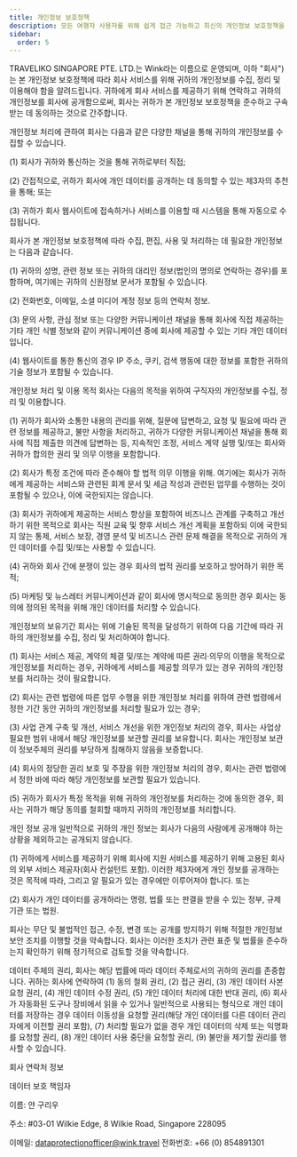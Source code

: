 ```yaml
---
title: 개인정보 보호정책
description: 모든 여행자 사용자를 위해 쉽게 접근 가능하고 최신의 개인정보 보호정책을 제공합니다.
sidebar:
  order: 5
---
```

TRAVELIKO SINGAPORE PTE. LTD.는 Wink라는 이름으로 운영되며, 이하 "회사")는 본 개인정보 보호정책에 따라 회사 서비스를 위해 귀하의 개인정보를 수집, 정리 및 이용해야 함을 알려드립니다. 귀하에게 회사 서비스를 제공하기 위해 연락하고 귀하의 개인정보를 회사에 공개함으로써, 회사는 귀하가 본 개인정보 보호정책을 준수하고 구속받는 데 동의하는 것으로 간주합니다.

개인정보 처리에 관하여 회사는 다음과 같은 다양한 채널을 통해 귀하의 개인정보를 수집할 수 있습니다.

(1) 회사가 귀하와 통신하는 것을 통해 귀하로부터 직접;

(2) 간접적으로, 귀하가 회사에 개인 데이터를 공개하는 데 동의할 수 있는 제3자의 추천을 통해; 또는

(3) 귀하가 회사 웹사이트에 접속하거나 서비스를 이용할 때 시스템을 통해 자동으로 수집됩니다.

회사가 본 개인정보 보호정책에 따라 수집, 편집, 사용 및 처리하는 데 필요한 개인정보는 다음과 같습니다.

(1) 귀하의 성명, 관련 정보 또는 귀하의 대리인 정보(법인의 명의로 연락하는 경우)를 포함하며, 여기에는 귀하의 신원정보 문서가 포함될 수 있습니다.

(2) 전화번호, 이메일, 소셜 미디어 계정 정보 등의 연락처 정보.

(3) 문의 사항, 관심 정보 또는 다양한 커뮤니케이션 채널을 통해 회사에 직접 제공하는 기타 개인 식별 정보와 같이 커뮤니케이션 중에 회사에 제공할 수 있는 기타 개인 데이터입니다.

(4) 웹사이트를 통한 통신의 경우 IP 주소, 쿠키, 검색 행동에 대한 정보를 포함한 귀하의 기술 정보가 포함될 수 있습니다.

개인정보 처리 및 이용 목적 회사는 다음의 목적을 위하여 구직자의 개인정보를 수집, 정리 및 이용합니다.

(1) 귀하가 회사와 소통한 내용의 관리를 위해, 질문에 답변하고, 요청 및 필요에 따라 관련 정보를 제공하고, 불만 사항을 처리하고, 귀하가 다양한 커뮤니케이션 채널을 통해 회사에 직접 제출한 의견에 답변하는 등, 지속적인 조정, 서비스 계약 실행 및/또는 회사와 귀하가 합의한 권리 및 의무 이행을 포함합니다.

(2) 회사가 특정 조건에 따라 준수해야 할 법적 의무 이행을 위해. 여기에는 회사가 귀하에게 제공하는 서비스와 관련된 회계 문서 및 세금 작성과 관련된 업무를 수행하는 것이 포함될 수 있으나, 이에 국한되지는 않습니다.

(3) 회사가 귀하에게 제공하는 서비스 향상을 포함하여 비즈니스 관계를 구축하고 개선하기 위한 목적으로 회사는 직원 교육 및 향후 서비스 개선 계획을 포함하되 이에 국한되지 않는 통제, 서비스 보장, 경영 분석 및 비즈니스 관련 문제 해결을 목적으로 귀하의 개인 데이터를 수집 및/또는 사용할 수 있습니다.

(4) 귀하와 회사 간에 분쟁이 있는 경우 회사의 법적 권리를 보호하고 방어하기 위한 목적;

(5) 마케팅 및 뉴스레터 커뮤니케이션과 같이 회사에 명시적으로 동의한 경우 회사는 동의에 정의된 목적을 위해 개인 데이터를 처리할 수 있습니다.

개인정보의 보유기간 회사는 위에 기술된 목적을 달성하기 위하여 다음 기간에 따라 귀하의 개인정보를 수집, 정리 및 처리하여야 합니다.

(1) 회사는 서비스 제공, 계약의 체결 및/또는 계약에 따른 권리·의무의 이행을 목적으로 개인정보를 처리하는 경우, 귀하에게 서비스를 제공할 의무가 있는 경우 귀하의 개인정보를 처리하는 것이 필요합니다.

(2) 회사는 관련 법령에 따른 업무 수행을 위한 개인정보 처리를 위하여 관련 법령에서 정한 기간 동안 귀하의 개인정보를 처리할 필요가 있는 경우;

(3) 사업 관계 구축 및 개선, 서비스 개선을 위한 개인정보 처리의 경우, 회사는 사업상 필요한 범위 내에서 해당 개인정보를 보관할 권리를 보유합니다. 회사는 개인정보 보관이 정보주체의 권리를 부당하게 침해하지 않음을 보증합니다.

(4) 회사의 정당한 권리 보호 및 주장을 위한 개인정보 처리의 경우, 회사는 관련 법령에서 정한 바에 따라 해당 개인정보를 보관할 필요가 있습니다.

(5) 귀하가 회사가 특정 목적을 위해 귀하의 개인정보를 처리하는 것에 동의한 경우, 회사는 귀하가 해당 동의를 철회할 때까지 귀하의 개인정보를 처리합니다.

개인 정보 공개 일반적으로 귀하의 개인 정보는 회사가 다음의 사람에게 공개해야 하는 상황을 제외하고는 공개되지 않습니다.

(1) 귀하에게 서비스를 제공하기 위해 회사에 지원 서비스를 제공하기 위해 고용된 회사의 외부 서비스 제공자(회사 컨설턴트 포함). 이러한 제3자에게 개인 정보를 공개하는 것은 목적에 따라, 그리고 알 필요가 있는 경우에만 이루어져야 합니다. 또는

(2) 회사가 개인 데이터를 공개하라는 명령, 법률 또는 판결을 받을 수 있는 정부, 규제 기관 또는 법원.

회사는 무단 및 불법적인 접근, 수정, 변경 또는 공개를 방지하기 위해 적절한 개인정보 보안 조치를 이행할 것을 약속합니다. 회사는 이러한 조치가 관련 표준 및 법률을 준수하는지 확인하기 위해 정기적으로 검토할 것을 약속합니다.

데이터 주체의 권리, 회사는 해당 법률에 따라 데이터 주체로서의 귀하의 권리를 존중합니다. 귀하는 회사에 연락하여 (1) 동의 철회 권리, (2) 접근 권리, (3) 개인 데이터 사본 요청 권리, (4) 개인 데이터 수정 권리, (5) 개인 데이터 처리에 대한 반대 권리, (6) 회사가 자동화된 도구나 장비에서 읽을 수 있거나 일반적으로 사용되는 형식으로 개인 데이터를 저장하는 경우 데이터 이동성을 요청할 권리(해당 개인 데이터를 다른 데이터 관리자에게 이전할 권리 포함), (7) 처리할 필요가 없을 경우 개인 데이터의 삭제 또는 익명화를 요청할 권리, (8) 개인 데이터 사용 중단을 요청할 권리, (9) 불만을 제기할 권리를 행사할 수 있습니다.

회사 연락처 정보

데이터 보호 책임자

이름: 얀 구리우

주소: #03-01 Wilkie Edge, 8 Wilkie Road, Singapore 228095

이메일: dataprotectionofficer@wink.travel
전화번호: +66 (0) 854891301

